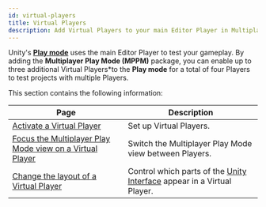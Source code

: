 ```yaml
---
id: virtual-players
title: Virtual Players
description: Add Virtual Players to your main Editor Player in Multiplayer Play Mode.
---
```


Unity's [**Play mode**](https://docs.unity3d.com/Manual/GameView.html) uses the main Editor Player to test your gameplay. By adding the **Multiplayer Play Mode (MPPM)** package, you can enable up to three additional Virtual Players*to the **Play mode** for a total of four Players to test projects with multiple Players.

This section contains the following information:

<!--
<div className="table-columns-plain" >
| Page | Description |
</div>
-->

| **Page**                                              | **Description**                                        |
|-|-|
| [Activate a Virtual Player](../virtual-players/virtual-players-enable)   | Set up Virtual Players.         |
| [Focus the Multiplayer Play Mode view on a Virtual Player](../virtual-players/virtual-players-focus) | Switch the Multiplayer Play Mode view between Players. |
| [Change the layout of a Virtual Player](../virtual-players/virtual-players-layout)| Control which parts of the [Unity Interface](https://docs.unity3d.com/Manual/UsingTheEditor.html) appear in a Virtual Player. |